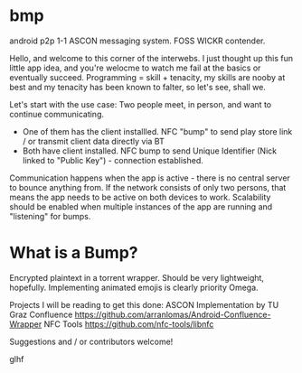 # bmp
android p2p 1-1 ASCON messaging system. FOSS WICKR contender.

Hello, and welcome to this corner of the interwebs. I just thought up this fun little app idea, and you're welocme to watch me fail at the basics or eventually succeed. Programming = skill + tenacity, my skills are nooby at best and my tenacity has been known to falter, so let's see, shall we.

Let's start with the use case: Two people meet, in person, and want to continue communicating. 
  - One of them has the client installled. NFC "bump" to send play store link / or transmit client data directly via BT
  - Both have client installed. NFC bump to send Unique Identifier (Nick linked to "Public Key") - connection established.
  
  Communication happens when the app is active - there is no central server to bounce anything from. If the network consists of only two persons, that means the app needs to be active on both devices to work. Scalability should be enabled when multiple instances of the app are running and "listening" for bumps. 
  
 # What is a Bump?
 
 Encrypted plaintext in a torrent wrapper. Should be very lightweight, hopefully. Implementing animated emojis is clearly priority Omega. 
 
Projects I will be reading to get this done: 
ASCON Implementation by TU Graz
Confluence https://github.com/arranlomas/Android-Confluence-Wrapper 
NFC Tools https://github.com/nfc-tools/libnfc

Suggestions and / or contributors welcome! 

glhf
